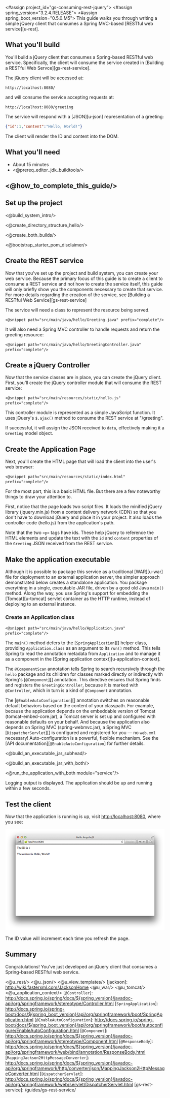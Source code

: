<#assign project_id="gs-consuming-rest-jquery">
<#assign spring_version="3.2.4.RELEASE">
<#assign spring_boot_version="0.5.0.M5">
This guide walks you through writing a simple jQuery client that consumes a Spring MVC-based [RESTful web service][u-rest].

What you'll build
-----------------

You'll build a jQuery client that consumes a Spring-based RESTful web service.
Specifically, the client will consume the service created in [Building a RESTful Web Servce][gs-rest-service].

The jQuery client will be accessed at:

	http://localhost:8080/

and will consume the service accepting requests at:

    http://localhost:8080/greeting

The service will respond with a [JSON][u-json] representation of a greeting:

```json
{"id":1,"content":"Hello, World!"}
```

The client will render the ID and content into the DOM.

What you'll need
----------------

 - About 15 minutes
 - <@prereq_editor_jdk_buildtools/>


## <@how_to_complete_this_guide/>


<a name="scratch"></a>
Set up the project
------------------

<@build_system_intro/>

<@create_directory_structure_hello/>


<@create_both_builds/>

<@bootstrap_starter_pom_disclaimer/>

Create the REST service
-----------------------

Now that you've set up the project and build system, you can create your web service.
Because the primary focus of this guide is to create a client to consume a REST service and not how to create the service itself, this guide will only briefly show you the components necessary to create that service.
For more details regarding the creation of the service, see [Building a RESTful Web Service][gs-rest-service]

The service will need a class to represent the resource being served.

    <@snippet path="src/main/java/hello/Greeting.java" prefix="complete"/>

It will also need a Spring MVC controller to handle requests and return the greeting resource:

    <@snippet path="src/main/java/hello/GreetingController.java" prefix="complete"/>


<a name="initial"></a>
Create a jQuery Controller
------------------------------

Now that the service classes are in place, you can create the jQuery client.
First, you'll create the jQuery controller module that will consume the REST service: 

    <@snippet path="src/main/resources/static/hello.js" prefix="complete"/>

This controller module is represented as a simple JavaScript function. It uses jQuery's `$.ajax()` method to consume the REST service at "/greeting".

If successful, it will assign the JSON received to `data`, effectively making it a `Greeting` model object.


Create the Application Page
---------------------------

Next, you'll create the HTML page that will load the client into the user's web browser:

    <@snippet path="src/main/resources/static/index.html" prefix="complete"/>

For the most part, this is a basic HTML file. But there are a few noteworthy things to draw your attention to.

First, notice that the page loads two script files. It loads the minified jQuery library (jquery.min.js) from a content delivery network (CDN) so that you don't have to download jQuery and place it in your project. It also loads the controller code (hello.js) from the application's path.

Note that the two `<p>` tags have ids. These help jQuery to reference the HTML elements and update the text with the `id` and `content` properties of the `Greeting` JSON received from the REST service.


Make the application executable
-------------------------------

Although it is possible to package this service as a traditional [WAR][u-war] file for deployment to an external application server, the simpler approach demonstrated below creates a standalone application. You package everything in a single, executable JAR file, driven by a good old Java `main()` method. Along the way, you use Spring's support for embedding the [Tomcat][u-tomcat] servlet container as the HTTP runtime, instead of deploying to an external instance.

### Create an Application class

    <@snippet path="src/main/java/hello/Application.java" prefix="complete"/>

The `main()` method defers to the [`SpringApplication`][] helper class, providing `Application.class` as an argument to its `run()` method. This tells Spring to read the annotation metadata from `Application` and to manage it as a component in the [Spring application context][u-application-context].

The `@ComponentScan` annotation tells Spring to search recursively through the `hello` package and its children for classes marked directly or indirectly with Spring's [`@Component`][] annotation. This directive ensures that Spring finds and registers the `GreetingController`, because it is marked with `@Controller`, which in turn is a kind of `@Component` annotation.

The [`@EnableAutoConfiguration`][] annotation switches on reasonable default behaviors based on the content of your classpath. For example, because the application depends on the embeddable version of Tomcat (tomcat-embed-core.jar), a Tomcat server is set up and configured with reasonable defaults on your behalf. And because the application also depends on Spring MVC (spring-webmvc.jar), a Spring MVC [`DispatcherServlet`][] is configured and registered for you — no `web.xml` necessary! Auto-configuration is a powerful, flexible mechanism. See the [API documentation][`@EnableAutoConfiguration`] for further details.

<@build_an_executable_jar_subhead/>

<@build_an_executable_jar_with_both/>

<@run_the_application_with_both module="service"/>

Logging output is displayed. The application should be up and running within a few seconds.


Test the client
---------------

Now that the application is running is up, visit <http://localhost:8080>, where you see:

![Model data retrieved from the REST service is rendered into the DOM.](images/hello.png)

The ID value will increment each time you refresh the page.

Summary
-------

Congratulations! You've just developed an jQuery client that consumes a Spring-based RESTful web service.

<@u_rest/>
<@u_json/>
<@u_view_templates/>
[jackson]: http://wiki.fasterxml.com/JacksonHome
<@u_war/>
<@u_tomcat/>
<@u_application_context/>
[`@Controller`]: http://docs.spring.io/spring/docs/${spring_version}/javadoc-api/org/springframework/stereotype/Controller.html
[`SpringApplication`]: http://docs.spring.io/spring-boot/docs/${spring_boot_version}/api/org/springframework/boot/SpringApplication.html
[`@EnableAutoConfiguration`]: http://docs.spring.io/spring-boot/docs/${spring_boot_version}/api/org/springframework/boot/autoconfigure/EnableAutoConfiguration.html
[`@Component`]: http://docs.spring.io/spring/docs/${spring_version}/javadoc-api/org/springframework/stereotype/Component.html
[`@ResponseBody`]: http://docs.spring.io/spring/docs/${spring_version}/javadoc-api/org/springframework/web/bind/annotation/ResponseBody.html
[`MappingJackson2HttpMessageConverter`]: http://docs.spring.io/spring/docs/${spring_version}/javadoc-api/org/springframework/http/converter/json/MappingJackson2HttpMessageConverter.html
[`DispatcherServlet`]: http://docs.spring.io/spring/docs/${spring_version}/javadoc-api/org/springframework/web/servlet/DispatcherServlet.html
[gs-rest-service]: /guides/gs-rest-service/

